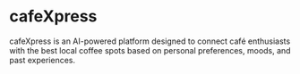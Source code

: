 # cafeXpress
cafeXpress is an AI-powered platform designed to connect café enthusiasts with the best local coffee spots based on personal preferences, moods, and past experiences.
